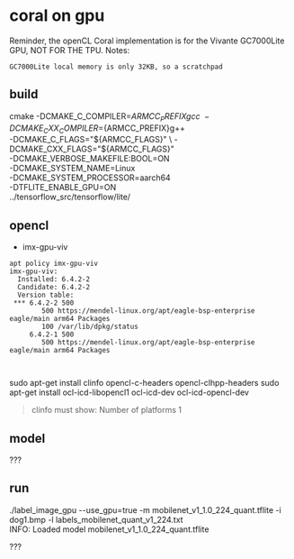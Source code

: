 # coral on gpu


Reminder, the openCL Coral implementation is for the Vivante GC7000Lite GPU, NOT FOR THE TPU. Notes:

    GC7000Lite local memory is only 32KB, so a scratchpad



## build 

cmake -DCMAKE_C_COMPILER=${ARMCC_PREFIX}gcc \
  -DCMAKE_CXX_COMPILER=${ARMCC_PREFIX}g++ \
  -DCMAKE_C_FLAGS="${ARMCC_FLAGS}" \
  -DCMAKE_CXX_FLAGS="${ARMCC_FLAGS}" \
  -DCMAKE_VERBOSE_MAKEFILE:BOOL=ON \
  -DCMAKE_SYSTEM_NAME=Linux \
  -DCMAKE_SYSTEM_PROCESSOR=aarch64 \
  -DTFLITE_ENABLE_GPU=ON \
  ../tensorflow_src/tensorflow/lite/


## opencl

* imx-gpu-viv

``` 
apt policy imx-gpu-viv
imx-gpu-viv:
  Installed: 6.4.2-2
  Candidate: 6.4.2-2
  Version table:
 *** 6.4.2-2 500
        500 https://mendel-linux.org/apt/eagle-bsp-enterprise eagle/main arm64 Packages
        100 /var/lib/dpkg/status
     6.4.2-1 500
        500 https://mendel-linux.org/apt/eagle-bsp-enterprise eagle/main arm64 Packages



```


sudo apt-get install clinfo opencl-c-headers opencl-clhpp-headers
sudo apt-get install ocl-icd-libopencl1 ocl-icd-dev ocl-icd-opencl-dev
> clinfo
must show:
    Number of platforms                               1



## model 

???

## run

./label_image_gpu --use_gpu=true -m mobilenet_v1_1.0_224_quant.tflite -i   dog1.bmp  -l labels_mobilenet_quant_v1_224.txt       
INFO: Loaded model mobilenet_v1_1.0_224_quant.tflite

???